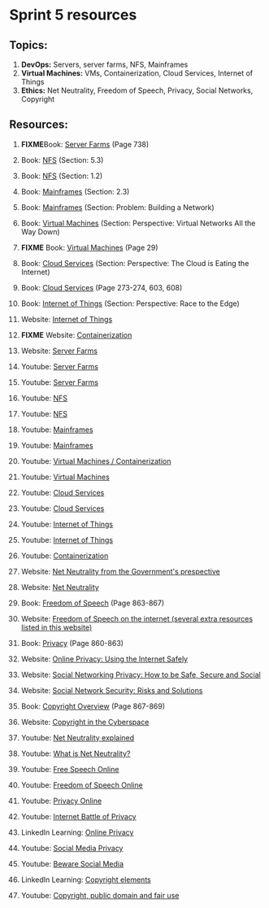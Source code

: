 # Sprint 5 resources

## Topics:

1. **DevOps:** Servers, server farms, NFS, Mainframes
2. **Virtual Machines:** VMs, Containerization, Cloud Services, Internet of Things
3. **Ethics:** Net Neutrality, Freedom of Speech, Privacy, Social Networks, Copyright

## Resources:

1. **FIXME**Book: [Server Farms](http://index-of.es/Varios-2/Computer%20Networks%205th%20Edition.pdf#page=762) (Page 738)

2. Book: [NFS](https://book.systemsapproach.org/e2e/rpc.html?highlight=nfs) (Section: 5.3)

3. Book: [NFS](https://book.systemsapproach.org/foundation/requirements.html?highlight=nfs) (Section: 1.2)

4. Book: [Mainframes](https://book.systemsapproach.org/direct/framing.html?highlight=mainframe) (Section: 2.3)

5. Book: [Mainframes](https://book.systemsapproach.org/foundation/problem.html?highlight=mainframe) (Section: Problem: Building a Network)

6. Book: [Virtual Machines](https://book.systemsapproach.org/internetworking/trend.html?highlight=virtual%20machine) (Section: Perspective: Virtual Networks All the Way Down)

7. **FIXME** Book: [Virtual Machines](http://index-of.es/Varios-2/Computer%20Networks%205th%20Edition.pdf#page=53) (Page 29)

8. Book: [Cloud Services](https://book.systemsapproach.org/scaling/trend.html?highlight=cloud%20services) (Section: Perspective: The Cloud is Eating the Internet)

9. Book: [Cloud Services](https://eclass.teicrete.gr/modules/document/file.php/TP326/%CE%98%CE%B5%CF%89%CF%81%CE%AF%CE%B1%20(Lectures)/Computer_Networking_A_Top-Down_Approach.pdf#page=300) (Page 273-274, 603, 608)

10. Book: [Internet of Things](https://book.systemsapproach.org/direct/trend.html?highlight=internet%20things) (Section: Perspective: Race to the Edge)

11. Website: [Internet of Things](https://www.ibm.com/blogs/internet-of-things/what-is-the-iot/6) 

12. **FIXME** Website: [Containerization](http://index-of.es/Varios-2/Computer%20Networks%205th%20Edition.pdf#page=576) 

13. Website: [Server Farms](https://itsyndicate.org/blog/what-is-server-farm/)

14. Youtube: [Server Farms](https://youtu.be/x3c1ih2NJEg) 

15. Youtube: [Server Farms](https://youtu.be/OpV6Yv0mzYk) 

16. Youtube: [NFS](https://youtu.be/wOQym_iOULE) 

17. Youtube: [NFS](https://www.youtube.com/watch?v=7GVUzdeo9Xk)

18. Youtube: [Mainframes](https://www.youtube.com/watch?v=_8FgWep9qEk) 

19. Youtube: [Mainframes](https://www.youtube.com/watch?v=ximv-PwAKnc)

20. Youtube: [Virtual Machines / Containerization](https://www.youtube.com/watch?v=cjXI-yxqGTI)

21. Youtube: [Virtual Machines](https://www.youtube.com/watch?v=d7J9p2uHkEU)

22. Youtube: [Cloud Services](https://www.youtube.com/watch?v=dsKIpLKo8AE)

23. Youtube: [Cloud Services](https://www.youtube.com/watch?v=1ERdeg8Sfv4)

24. Youtube: [Internet of Things](https://www.youtube.com/watch?v=6mBO2vqLv38) 

25. Youtube: [Internet of Things](https://www.youtube.com/watch?v=h0gWfVCSGQQ)

26. Youtube: [Containerization](https://www.youtube.com/watch?v=0qotVMX-J5s)

27. Website: [Net Neutrality from the Government's prespective](https://obamawhitehouse.archives.gov/net-neutrality)

28. Website: [Net Neutrality](https://www.publicknowledge.org/issues/net-neutrality/)

29. Book: [Freedom of Speech](http://index-of.es/Varios-2/Computer%20Networks%205th%20Edition.pdf#page=887) (Page 863-867)

30. Website: [Freedom of Speech on the internet (several extra resources listed in this website)](https://cyber.harvard.edu/ilaw/Speech/)

31. Book: [Privacy](http://index-of.es/Varios-2/Computer%20Networks%205th%20Edition.pdf#page=884) (Page 860-863)

32. Website: [Online Privacy: Using the Internet Safely](https://privacyrights.org/consumer-guides/online-privacy-using-internet-safely)

33. Website: [Social Networking Privacy: How to be Safe, Secure and Social](https://privacyrights.org/consumer-guides/social-networking-privacy-how-be-safe-secure-and-social)

34. Website: [Social Network Security: Risks and Solutions](https://www.cse.wustl.edu/~jain/cse571-09/ftp/social/index.html)

35. Book: [Copyright Overview](http://index-of.es/Varios-2/Computer%20Networks%205th%20Edition.pdf#page=891) (Page 867-869)

36. Website: [Copyright in the Cyberspace](https://lawforcomputerscientists.pubpub.org/pub/yjwfiwk5/release/8)

37. Youtube: [Net Neutrality explained](https://www.youtube.com/watch?v=p90McT24Z6w)

38. Youtube: [What is Net Neutrality?](https://www.youtube.com/watch?v=zq-2Yk5OgKc)

39. Youtube: [Free Speech Online](https://www.youtube.com/watch?v=F9wo51gxEi0)

40. Youtube: [Freedom of Speech Online](https://www.youtube.com/watch?v=uA4yeDwaHD0)

41. Youtube: [Privacy Online](https://www.youtube.com/watch?v=jxeeKKfjb5o)

42. Youtube: [Internet Battle of Privacy](https://www.youtube.com/watch?v=rKmO1nPGrVc)

43. LinkedIn Learning: [Online Privacy](https://www.linkedin.com/learning/digital-citizenship/online-privacy?resume=false&u=49112041)

44. Youtube: [Social Media Privacy](https://www.youtube.com/watch?v=sMLVkBxke20)

45. Youtube: [Beware Social Media](https://www.youtube.com/watch?v=bGSjUYLTODE)

46. LinkedIn Learning: [Copyright elements](https://www.linkedin.com/learning/understanding-copyright-a-deeper-dive/introduction-to-copyright-law?u=49112041)

47. Youtube: [Copyright, public domain and fair use](https://www.youtube.com/watch?v=XzzkSZ0Jrko)
